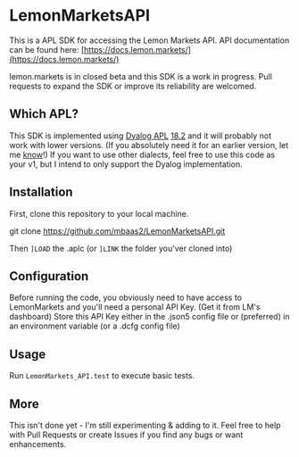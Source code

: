 # LemonMarketsAPI

This is a APL SDK for accessing the Lemon Markets API. API documentation can be found here: [https://docs.lemon.markets/](https://docs.lemon.markets/)

lemon.markets is in closed beta and this SDK is a work in progress. Pull requests to expand the SDK or improve its reliability are welcomed.

## Which APL?

This SDK is implemented using [Dyalog APL](https://dyalog.com) [18.2](https://www.dyalog.com/dyalog/dyalog-versions/182.htm) and it will probably not work with lower versions. (If you absolutely need it for an earlier version,
let me [know](./issues)!)
If you want to use other dialects, feel free to use this code as your v1, but I intend to only support the Dyalog implementation.

## Installation
First, clone this repository to your local machine.

git clone https://github.com/mbaas2/LemonMarketsAPI.git

Then `]LOAD` the .aplc (or `]LINK` the folder you'ver cloned into)

## Configuration

Before running the code, you obviously need to have access to LemonMarkets and you'll need a personal API Key. (Get it from LM's dashboard)
Store this API Key either in the .json5 config file or (preferred) in an environment variable (or a .dcfg config file)
## Usage

Run `LemonMarkets_API.test` to execute basic tests.

## More

This isn't done yet - I'm still experimenting & adding to it. Feel free to help with Pull Requests
or create Issues if you find any bugs or want enhancements.